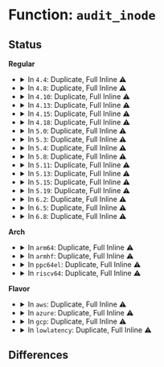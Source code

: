 # Function: <code>audit_inode</code>

## Status
<b>Regular</b>
<ul>
<li>
<details>
<summary>In <code>4.4</code>: Duplicate, Full Inline ⚠️</summary>

**Collision:** Static Duplication

**Inline:** Full

**Transformation:** False

**Instances:**

```
In fs/namei.c (ffffffff8121a9ec)
Location: include/linux/audit.h:183
Inline: True
Inline callers:
  - fs/namei.c:path_openat
  - fs/namei.c:path_openat
  - fs/namei.c:path_openat
  - fs/namei.c:path_openat
  - fs/namei.c:path_openat
  - fs/namei.c:filename_parentat
  - fs/namei.c:filename_lookup
  - fs/namei.c:filename_mountpoint
```
```
In ipc/mqueue.c (ffffffff8132d2c1)
Location: include/linux/audit.h:183
Inline: True
Inline callers:
  - ipc/mqueue.c:SyS_mq_open
  - ipc/mqueue.c:SyS_mq_open
```
</details>
</li>
<li>
<details>
<summary>In <code>4.8</code>: Duplicate, Full Inline ⚠️</summary>

**Collision:** Static Duplication

**Inline:** Full

**Transformation:** False

**Instances:**

```
In fs/namei.c (ffffffff81241d90)
Location: include/linux/audit.h:286
Inline: True
Inline callers:
  - fs/namei.c:path_openat
  - fs/namei.c:path_openat
  - fs/namei.c:path_openat
  - fs/namei.c:path_openat
  - fs/namei.c:path_openat
  - fs/namei.c:path_openat
  - fs/namei.c:filename_mountpoint
  - fs/namei.c:filename_parentat
  - fs/namei.c:filename_lookup
```
```
In ipc/mqueue.c (ffffffff81361f39)
Location: include/linux/audit.h:286
Inline: True
Inline callers:
  - ipc/mqueue.c:SyS_mq_open
  - ipc/mqueue.c:SyS_mq_open
```
</details>
</li>
<li>
<details>
<summary>In <code>4.10</code>: Duplicate, Full Inline ⚠️</summary>

**Collision:** Static Duplication

**Inline:** Full

**Transformation:** False

**Instances:**

```
In fs/namei.c (ffffffff81254c71)
Location: include/linux/audit.h:286
Inline: True
Inline callers:
  - fs/namei.c:path_openat
  - fs/namei.c:path_openat
  - fs/namei.c:path_openat
  - fs/namei.c:path_openat
  - fs/namei.c:path_openat
  - fs/namei.c:path_openat
  - fs/namei.c:filename_mountpoint
  - fs/namei.c:filename_parentat
  - fs/namei.c:filename_lookup
```
```
In ipc/mqueue.c (ffffffff81378739)
Location: include/linux/audit.h:286
Inline: True
Inline callers:
  - ipc/mqueue.c:SyS_mq_open
  - ipc/mqueue.c:SyS_mq_open
```
</details>
</li>
<li>
<details>
<summary>In <code>4.13</code>: Duplicate, Full Inline ⚠️</summary>

**Collision:** Static Duplication

**Inline:** Full

**Transformation:** False

**Instances:**

```
In fs/namei.c (ffffffff81260cbf)
Location: include/linux/audit.h:285
Inline: True
Inline callers:
  - fs/namei.c:path_openat
  - fs/namei.c:path_openat
  - fs/namei.c:path_openat
  - fs/namei.c:path_openat
  - fs/namei.c:path_openat
  - fs/namei.c:path_openat
  - fs/namei.c:filename_mountpoint
  - fs/namei.c:filename_parentat
  - fs/namei.c:filename_lookup
```
```
In ipc/mqueue.c (ffffffff8138cbc9)
Location: include/linux/audit.h:285
Inline: True
Inline callers:
  - ipc/mqueue.c:do_mq_open
  - ipc/mqueue.c:do_mq_open
```
</details>
</li>
<li>
<details>
<summary>In <code>4.15</code>: Duplicate, Full Inline ⚠️</summary>

**Collision:** Static Duplication

**Inline:** Full

**Transformation:** False

**Instances:**

```
In fs/namei.c (ffffffff81283514)
Location: include/linux/audit.h:277
Inline: True
Inline callers:
  - fs/namei.c:path_openat
  - fs/namei.c:path_openat
  - fs/namei.c:path_openat
  - fs/namei.c:path_openat
  - fs/namei.c:path_openat
  - fs/namei.c:path_openat
  - fs/namei.c:filename_mountpoint
  - fs/namei.c:filename_parentat
  - fs/namei.c:filename_lookup
```
```
In ipc/mqueue.c (ffffffff813b1f79)
Location: include/linux/audit.h:277
Inline: True
Inline callers:
  - ipc/mqueue.c:do_mq_open
  - ipc/mqueue.c:do_mq_open
```
</details>
</li>
<li>
<details>
<summary>In <code>4.18</code>: Duplicate, Full Inline ⚠️</summary>

**Collision:** Static Duplication

**Inline:** Full

**Transformation:** False

**Instances:**

```
In fs/namei.c (ffffffff812aa66a)
Location: include/linux/audit.h:287
Inline: True
Inline callers:
  - fs/namei.c:path_openat
  - fs/namei.c:path_openat
  - fs/namei.c:path_openat
  - fs/namei.c:path_openat
  - fs/namei.c:path_openat
  - fs/namei.c:path_openat
  - fs/namei.c:trailing_symlink
```
```
In ipc/mqueue.c (ffffffff813e07ba)
Location: include/linux/audit.h:287
Inline: True
Inline callers:
  - ipc/mqueue.c:do_mq_open
```
</details>
</li>
<li>
<details>
<summary>In <code>5.0</code>: Duplicate, Full Inline ⚠️</summary>

**Collision:** Static Duplication

**Inline:** Full

**Transformation:** False

**Instances:**

```
In fs/namei.c (ffffffff812bf804)
Location: include/linux/audit.h:286
Inline: True
Inline callers:
  - fs/namei.c:path_openat
  - fs/namei.c:path_openat
  - fs/namei.c:path_openat
  - fs/namei.c:path_openat
  - fs/namei.c:path_openat
  - fs/namei.c:path_openat
  - fs/namei.c:path_openat
  - fs/namei.c:path_openat
  - fs/namei.c:path_openat
  - fs/namei.c:path_openat
  - fs/namei.c:path_openat
  - fs/namei.c:path_openat
  - fs/namei.c:trailing_symlink
  - fs/namei.c:trailing_symlink
```
```
In ipc/mqueue.c (ffffffff813fafaa)
Location: include/linux/audit.h:286
Inline: True
Inline callers:
  - ipc/mqueue.c:do_mq_open
```
</details>
</li>
<li>
<details>
<summary>In <code>5.3</code>: Duplicate, Full Inline ⚠️</summary>

**Collision:** Static Duplication

**Inline:** Full

**Transformation:** False

**Instances:**

```
In fs/namei.c (ffffffff812dd3cc)
Location: include/linux/audit.h:329
Inline: True
Inline callers:
  - fs/namei.c:path_openat
  - fs/namei.c:path_openat
  - fs/namei.c:path_openat
  - fs/namei.c:path_openat
  - fs/namei.c:do_last
  - fs/namei.c:do_last
  - fs/namei.c:do_last
  - fs/namei.c:do_last
  - fs/namei.c:do_last
  - fs/namei.c:do_last
  - fs/namei.c:do_last
  - fs/namei.c:do_last
  - fs/namei.c:filename_mountpoint
  - fs/namei.c:filename_mountpoint
  - fs/namei.c:filename_lookup
  - fs/namei.c:filename_lookup
  - fs/namei.c:trailing_symlink
  - fs/namei.c:trailing_symlink
```
```
In ipc/mqueue.c (ffffffff81427347)
Location: include/linux/audit.h:329
Inline: True
Inline callers:
  - ipc/mqueue.c:do_mq_open
```
</details>
</li>
<li>
<details>
<summary>In <code>5.4</code>: Duplicate, Full Inline ⚠️</summary>

**Collision:** Static Duplication

**Inline:** Full

**Transformation:** False

**Instances:**

```
In fs/namei.c (ffffffff812eeedc)
Location: include/linux/audit.h:329
Inline: True
Inline callers:
  - fs/namei.c:path_openat
  - fs/namei.c:path_openat
  - fs/namei.c:do_last
  - fs/namei.c:do_last
  - fs/namei.c:do_last
  - fs/namei.c:do_last
  - fs/namei.c:filename_mountpoint
  - fs/namei.c:filename_lookup
  - fs/namei.c:trailing_symlink
```
```
In ipc/mqueue.c (ffffffff81441077)
Location: include/linux/audit.h:329
Inline: True
Inline callers:
  - ipc/mqueue.c:do_mq_open
```
</details>
</li>
<li>
<details>
<summary>In <code>5.8</code>: Duplicate, Full Inline ⚠️</summary>

**Collision:** Static Duplication

**Inline:** Full

**Transformation:** False

**Instances:**

```
In fs/namei.c (ffffffff81326488)
Location: include/linux/audit.h:346
Inline: True
Inline callers:
  - fs/namei.c:path_openat
  - fs/namei.c:do_tmpfile
  - fs/namei.c:do_open
  - fs/namei.c:open_last_lookups
  - fs/namei.c:filename_parentat
  - fs/namei.c:filename_lookup
  - fs/namei.c:pick_link
```
```
In ipc/mqueue.c (ffffffff81491e47)
Location: include/linux/audit.h:346
Inline: True
Inline callers:
  - ipc/mqueue.c:do_mq_open
```
</details>
</li>
<li>
<details>
<summary>In <code>5.11</code>: Duplicate, Full Inline ⚠️</summary>

**Collision:** Static Duplication

**Inline:** Full

**Transformation:** False

**Instances:**

```
In fs/namei.c (ffffffff81331928)
Location: include/linux/audit.h:363
Inline: True
Inline callers:
  - fs/namei.c:path_openat
  - fs/namei.c:do_tmpfile
  - fs/namei.c:do_open
  - fs/namei.c:open_last_lookups
  - fs/namei.c:filename_parentat
  - fs/namei.c:filename_lookup
  - fs/namei.c:pick_link
```
```
In ipc/mqueue.c (ffffffff814af4a7)
Location: include/linux/audit.h:363
Inline: True
Inline callers:
  - ipc/mqueue.c:do_mq_open
```
</details>
</li>
<li>
<details>
<summary>In <code>5.13</code>: Duplicate, Full Inline ⚠️</summary>

**Collision:** Static Duplication

**Inline:** Full

**Transformation:** False

**Instances:**

```
In fs/namei.c (ffffffff813382f9)
Location: include/linux/audit.h:363
Inline: True
Inline callers:
  - fs/namei.c:path_openat
  - fs/namei.c:path_openat
  - fs/namei.c:do_open
  - fs/namei.c:open_last_lookups
  - fs/namei.c:filename_parentat
  - fs/namei.c:filename_lookup
  - fs/namei.c:pick_link
```
```
In ipc/mqueue.c (ffffffff814b52e6)
Location: include/linux/audit.h:363
Inline: True
Inline callers:
  - ipc/mqueue.c:do_mq_open
```
</details>
</li>
<li>
<details>
<summary>In <code>5.15</code>: Duplicate, Full Inline ⚠️</summary>

**Collision:** Static Duplication

**Inline:** Full

**Transformation:** False

**Instances:**

```
In fs/namei.c (ffffffff81385d59)
Location: include/linux/audit.h:363
Inline: True
Inline callers:
  - fs/namei.c:path_openat
  - fs/namei.c:path_openat
  - fs/namei.c:do_open
  - fs/namei.c:open_last_lookups
  - fs/namei.c:filename_parentat
  - fs/namei.c:filename_lookup
  - fs/namei.c:pick_link
```
```
In ipc/mqueue.c (ffffffff8150d9a6)
Location: include/linux/audit.h:363
Inline: True
Inline callers:
  - ipc/mqueue.c:do_mq_open
```
</details>
</li>
<li>
<details>
<summary>In <code>5.19</code>: Duplicate, Full Inline ⚠️</summary>

**Collision:** Static Duplication

**Inline:** Full

**Transformation:** False

**Instances:**

```
In fs/namei.c (ffffffff81406c0f)
Location: include/linux/audit.h:389
Inline: True
Inline callers:
  - fs/namei.c:path_openat
  - fs/namei.c:path_openat
  - fs/namei.c:do_open
  - fs/namei.c:open_last_lookups
  - fs/namei.c:filename_parentat
  - fs/namei.c:filename_lookup
  - fs/namei.c:pick_link
```
```
In ipc/mqueue.c (ffffffff815a03d7)
Location: include/linux/audit.h:389
Inline: True
Inline callers:
  - ipc/mqueue.c:do_mq_open
```
</details>
</li>
<li>
<details>
<summary>In <code>6.2</code>: Duplicate, Full Inline ⚠️</summary>

**Collision:** Static Duplication

**Inline:** Full

**Transformation:** False

**Instances:**

```
In fs/namei.c (ffffffff81490fec)
Location: include/linux/audit.h:386
Inline: True
Inline callers:
  - fs/namei.c:path_openat
  - fs/namei.c:path_openat
  - fs/namei.c:do_open
  - fs/namei.c:open_last_lookups
  - fs/namei.c:filename_parentat
  - fs/namei.c:filename_lookup
  - fs/namei.c:pick_link
```
```
In ipc/mqueue.c (ffffffff81649d37)
Location: include/linux/audit.h:386
Inline: True
Inline callers:
  - ipc/mqueue.c:do_mq_open
```
</details>
</li>
<li>
<details>
<summary>In <code>6.5</code>: Duplicate, Full Inline ⚠️</summary>

**Collision:** Static Duplication

**Inline:** Full

**Transformation:** False

**Instances:**

```
In fs/namei.c (ffffffff814c67f1)
Location: include/linux/audit.h:385
Inline: True
Inline callers:
  - fs/namei.c:path_openat
  - fs/namei.c:path_openat
  - fs/namei.c:do_open
  - fs/namei.c:open_last_lookups
  - fs/namei.c:__filename_parentat
  - fs/namei.c:filename_lookup
  - fs/namei.c:pick_link
```
```
In ipc/mqueue.c (ffffffff81682297)
Location: include/linux/audit.h:385
Inline: True
Inline callers:
  - ipc/mqueue.c:do_mq_open
```
</details>
</li>
<li>
<details>
<summary>In <code>6.8</code>: Duplicate, Full Inline ⚠️</summary>

**Collision:** Static Duplication

**Inline:** Full

**Transformation:** False

**Instances:**

```
In fs/namei.c (ffffffff814f90e1)
Location: include/linux/audit.h:384
Inline: True
Inline callers:
  - fs/namei.c:path_openat
  - fs/namei.c:path_openat
  - fs/namei.c:do_open
  - fs/namei.c:open_last_lookups
  - fs/namei.c:__filename_parentat
  - fs/namei.c:filename_lookup
  - fs/namei.c:pick_link
```
```
In ipc/mqueue.c (ffffffff816be697)
Location: include/linux/audit.h:384
Inline: True
Inline callers:
  - ipc/mqueue.c:do_mq_open
```
</details>
</li>
</ul>
<b>Arch</b>
<ul>
<li>
<details>
<summary>In <code>arm64</code>: Duplicate, Full Inline ⚠️</summary>

**Collision:** Static Duplication

**Inline:** Full

**Transformation:** False

**Instances:**

```
In fs/namei.c (ffff80001039875c)
Location: include/linux/audit.h:329
Inline: True
Inline callers:
  - fs/namei.c:path_openat
  - fs/namei.c:path_openat
  - fs/namei.c:do_last
  - fs/namei.c:do_last
  - fs/namei.c:do_last
  - fs/namei.c:do_last
  - fs/namei.c:filename_mountpoint
  - fs/namei.c:filename_lookup
  - fs/namei.c:trailing_symlink
```
```
In ipc/mqueue.c (ffff800010529520)
Location: include/linux/audit.h:329
Inline: True
Inline callers:
  - ipc/mqueue.c:do_mq_open
```
</details>
</li>
<li>
<details>
<summary>In <code>armhf</code>: Duplicate, Full Inline ⚠️</summary>

**Collision:** Static Duplication

**Inline:** Full

**Transformation:** False

**Instances:**

```
In fs/namei.c (c057ed34)
Location: include/linux/audit.h:329
Inline: True
Inline callers:
  - fs/namei.c:path_openat
  - fs/namei.c:path_openat
  - fs/namei.c:do_last
  - fs/namei.c:do_last
  - fs/namei.c:do_last
  - fs/namei.c:do_last
  - fs/namei.c:filename_mountpoint
  - fs/namei.c:filename_parentat
  - fs/namei.c:filename_lookup
  - fs/namei.c:trailing_symlink
```
```
In ipc/mqueue.c (c06e4848)
Location: include/linux/audit.h:329
Inline: True
Inline callers:
  - ipc/mqueue.c:__se_sys_mq_open
```
</details>
</li>
<li>
<details>
<summary>In <code>ppc64el</code>: Duplicate, Full Inline ⚠️</summary>

**Collision:** Static Duplication

**Inline:** Full

**Transformation:** False

**Instances:**

```
In fs/namei.c (c000000000492a58)
Location: include/linux/audit.h:329
Inline: True
Inline callers:
  - fs/namei.c:path_openat
  - fs/namei.c:path_openat
  - fs/namei.c:do_last
  - fs/namei.c:do_last
  - fs/namei.c:do_last
  - fs/namei.c:do_last
  - fs/namei.c:filename_mountpoint
  - fs/namei.c:filename_lookup
  - fs/namei.c:trailing_symlink
```
```
In ipc/mqueue.c (c000000000675e60)
Location: include/linux/audit.h:329
Inline: True
Inline callers:
  - ipc/mqueue.c:do_mq_open
```
</details>
</li>
<li>
<details>
<summary>In <code>riscv64</code>: Duplicate, Full Inline ⚠️</summary>

**Collision:** Static Duplication

**Inline:** Full

**Transformation:** False

**Instances:**

```
In fs/namei.c (ffffffe000266358)
Location: include/linux/audit.h:329
Inline: True
Inline callers:
  - fs/namei.c:path_openat
  - fs/namei.c:path_openat
  - fs/namei.c:do_last
  - fs/namei.c:do_last
  - fs/namei.c:do_last
  - fs/namei.c:do_last
  - fs/namei.c:filename_mountpoint
  - fs/namei.c:filename_parentat
  - fs/namei.c:filename_lookup
  - fs/namei.c:trailing_symlink
```
```
In ipc/mqueue.c (ffffffe00038d9ac)
Location: include/linux/audit.h:329
Inline: True
Inline callers:
  - ipc/mqueue.c:__se_sys_mq_open
```
</details>
</li>
</ul>
<b>Flavor</b>
<ul>
<li>
<details>
<summary>In <code>aws</code>: Duplicate, Full Inline ⚠️</summary>

**Collision:** Static Duplication

**Inline:** Full

**Transformation:** False

**Instances:**

```
In fs/namei.c (ffffffff812e74bc)
Location: include/linux/audit.h:329
Inline: True
Inline callers:
  - fs/namei.c:path_openat
  - fs/namei.c:path_openat
  - fs/namei.c:do_last
  - fs/namei.c:do_last
  - fs/namei.c:do_last
  - fs/namei.c:do_last
  - fs/namei.c:filename_mountpoint
  - fs/namei.c:filename_lookup
  - fs/namei.c:trailing_symlink
```
```
In ipc/mqueue.c (ffffffff81439657)
Location: include/linux/audit.h:329
Inline: True
Inline callers:
  - ipc/mqueue.c:do_mq_open
```
</details>
</li>
<li>
<details>
<summary>In <code>azure</code>: Duplicate, Full Inline ⚠️</summary>

**Collision:** Static Duplication

**Inline:** Full

**Transformation:** False

**Instances:**

```
In fs/namei.c (ffffffff812d80fc)
Location: include/linux/audit.h:329
Inline: True
Inline callers:
  - fs/namei.c:path_openat
  - fs/namei.c:path_openat
  - fs/namei.c:do_last
  - fs/namei.c:do_last
  - fs/namei.c:do_last
  - fs/namei.c:do_last
  - fs/namei.c:filename_mountpoint
  - fs/namei.c:filename_lookup
  - fs/namei.c:trailing_symlink
```
```
In ipc/mqueue.c (ffffffff8142a0c7)
Location: include/linux/audit.h:329
Inline: True
Inline callers:
  - ipc/mqueue.c:do_mq_open
```
</details>
</li>
<li>
<details>
<summary>In <code>gcp</code>: Duplicate, Full Inline ⚠️</summary>

**Collision:** Static Duplication

**Inline:** Full

**Transformation:** False

**Instances:**

```
In fs/namei.c (ffffffff812e52cc)
Location: include/linux/audit.h:329
Inline: True
Inline callers:
  - fs/namei.c:path_openat
  - fs/namei.c:path_openat
  - fs/namei.c:do_last
  - fs/namei.c:do_last
  - fs/namei.c:do_last
  - fs/namei.c:do_last
  - fs/namei.c:filename_mountpoint
  - fs/namei.c:filename_lookup
  - fs/namei.c:trailing_symlink
```
```
In ipc/mqueue.c (ffffffff814357f7)
Location: include/linux/audit.h:329
Inline: True
Inline callers:
  - ipc/mqueue.c:do_mq_open
```
</details>
</li>
<li>
<details>
<summary>In <code>lowlatency</code>: Duplicate, Full Inline ⚠️</summary>

**Collision:** Static Duplication

**Inline:** Full

**Transformation:** False

**Instances:**

```
In fs/namei.c (ffffffff812f624c)
Location: include/linux/audit.h:329
Inline: True
Inline callers:
  - fs/namei.c:path_openat
  - fs/namei.c:path_openat
  - fs/namei.c:do_last
  - fs/namei.c:do_last
  - fs/namei.c:do_last
  - fs/namei.c:do_last
  - fs/namei.c:filename_mountpoint
  - fs/namei.c:filename_lookup
  - fs/namei.c:trailing_symlink
```
```
In ipc/mqueue.c (ffffffff8144d837)
Location: include/linux/audit.h:329
Inline: True
Inline callers:
  - ipc/mqueue.c:do_mq_open
```
</details>
</li>
</ul>

## Differences
